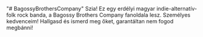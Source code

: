 "# BagossyBrothersCompany"
Szia!
Ez egy erdélyi magyar indie-alternatív-folk rock banda, a Bagossy Brothers Company fanoldala lesz. Személyes kedvenceim!
Hallgasd és ismerd meg őket, garantáltan nem fogod megbánni!
